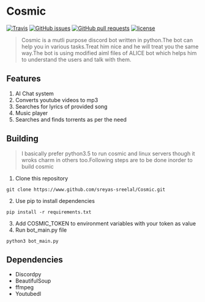 # Cosmic
[![Travis](https://img.shields.io/travis/Sreyas-Sreelal/Cosmic.svg)](https://travis-ci.org/Sreyas-Sreelal/Cosmic)
[![GitHub issues](https://img.shields.io/github/issues/Sreyas-Sreelal/Cosmic.svg)]() [![GitHub pull requests](https://img.shields.io/github/issues-pr-raw/sreyas-sreelal/Cosmic.svg)]() [![license](https://img.shields.io/github/license/sreyas-sreelal/Cosmic.svg)]()

>Cosmic is a mutli purpose discord bot written in python.The bot can help you in various tasks.Treat him nice and he will treat you the same way.The bot is using modified aiml files of ALICE bot which helps him to understand the users and talk with them.

## Features
1. AI Chat system
2. Converts youtube videos to mp3
3. Searches for lyrics of provided song
4. Music player
5. Searches and finds torrents as per the need

## Building
>I basically prefer python3.5 to run cosmic and linux servers though it wroks charm in others too.Following steps are to be done inorder to build cosmic
1. Clone this repository
  ```
  git clone https://www.github.com/sreyas-sreelal/Cosmic.git
  ```
2. Use pip to install dependencies
  ```
  pip install -r requirements.txt
  ```
3. Add COSMIC_TOKEN to environment variables with your token as value
4. Run bot_main.py file
  ```
  python3 bot_main.py
  ```
## Dependencies
* Discordpy
* BeautifulSoup
* ffmpeg
* Youtubedl